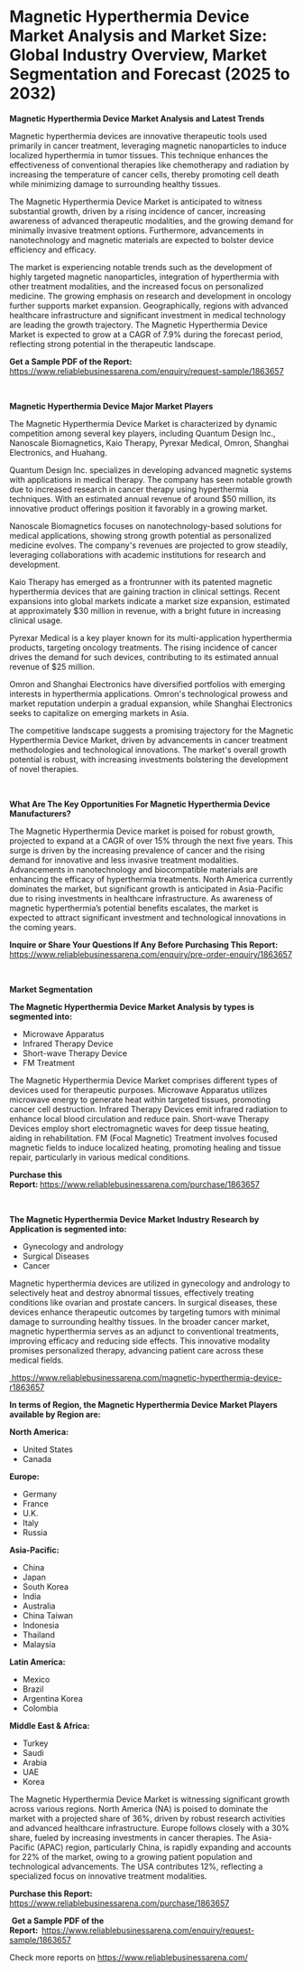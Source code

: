 <p><h1>Magnetic Hyperthermia Device Market Analysis and Market Size: Global Industry Overview, Market Segmentation and Forecast (2025 to 2032)</h1></p><p><strong>Magnetic Hyperthermia Device Market Analysis and Latest Trends</strong></p>
<p><p>Magnetic hyperthermia devices are innovative therapeutic tools used primarily in cancer treatment, leveraging magnetic nanoparticles to induce localized hyperthermia in tumor tissues. This technique enhances the effectiveness of conventional therapies like chemotherapy and radiation by increasing the temperature of cancer cells, thereby promoting cell death while minimizing damage to surrounding healthy tissues.</p><p>The Magnetic Hyperthermia Device Market is anticipated to witness substantial growth, driven by a rising incidence of cancer, increasing awareness of advanced therapeutic modalities, and the growing demand for minimally invasive treatment options. Furthermore, advancements in nanotechnology and magnetic materials are expected to bolster device efficiency and efficacy. </p><p>The market is experiencing notable trends such as the development of highly targeted magnetic nanoparticles, integration of hyperthermia with other treatment modalities, and the increased focus on personalized medicine. The growing emphasis on research and development in oncology further supports market expansion. Geographically, regions with advanced healthcare infrastructure and significant investment in medical technology are leading the growth trajectory. The Magnetic Hyperthermia Device Market is expected to grow at a CAGR of 7.9% during the forecast period, reflecting strong potential in the therapeutic landscape.</p></p>
<p><strong>Get a Sample PDF of the Report:&nbsp;</strong> <a href="https://www.reliablebusinessarena.com/enquiry/request-sample/1863657?utm_campaign=2460&utm_medium=2&utm_source=Github&utm_content=ia&utm_term=04032025&utm_id=magnetic-hyperthermia-device">https://www.reliablebusinessarena.com/enquiry/request-sample/1863657</a></p>
<p>&nbsp;</p>
<p><strong>Magnetic Hyperthermia Device Major Market Players</strong></p>
<p><p>The Magnetic Hyperthermia Device Market is characterized by dynamic competition among several key players, including Quantum Design Inc., Nanoscale Biomagnetics, Kaio Therapy, Pyrexar Medical, Omron, Shanghai Electronics, and Huahang.</p><p>Quantum Design Inc. specializes in developing advanced magnetic systems with applications in medical therapy. The company has seen notable growth due to increased research in cancer therapy using hyperthermia techniques. With an estimated annual revenue of around $50 million, its innovative product offerings position it favorably in a growing market.</p><p>Nanoscale Biomagnetics focuses on nanotechnology-based solutions for medical applications, showing strong growth potential as personalized medicine evolves. The company's revenues are projected to grow steadily, leveraging collaborations with academic institutions for research and development.</p><p>Kaio Therapy has emerged as a frontrunner with its patented magnetic hyperthermia devices that are gaining traction in clinical settings. Recent expansions into global markets indicate a market size expansion, estimated at approximately $30 million in revenue, with a bright future in increasing clinical usage.</p><p>Pyrexar Medical is a key player known for its multi-application hyperthermia products, targeting oncology treatments. The rising incidence of cancer drives the demand for such devices, contributing to its estimated annual revenue of $25 million.</p><p>Omron and Shanghai Electronics have diversified portfolios with emerging interests in hyperthermia applications. Omron's technological prowess and market reputation underpin a gradual expansion, while Shanghai Electronics seeks to capitalize on emerging markets in Asia.</p><p>The competitive landscape suggests a promising trajectory for the Magnetic Hyperthermia Device Market, driven by advancements in cancer treatment methodologies and technological innovations. The market's overall growth potential is robust, with increasing investments bolstering the development of novel therapies.</p></p>
<p>&nbsp;</p>
<p><strong>What Are The Key Opportunities For Magnetic Hyperthermia Device Manufacturers?</strong></p>
<p><p>The Magnetic Hyperthermia Device market is poised for robust growth, projected to expand at a CAGR of over 15% through the next five years. This surge is driven by the increasing prevalence of cancer and the rising demand for innovative and less invasive treatment modalities. Advancements in nanotechnology and biocompatible materials are enhancing the efficacy of hyperthermia treatments. North America currently dominates the market, but significant growth is anticipated in Asia-Pacific due to rising investments in healthcare infrastructure. As awareness of magnetic hyperthermia’s potential benefits escalates, the market is expected to attract significant investment and technological innovations in the coming years.</p></p>
<p><strong>Inquire or Share Your Questions If Any Before Purchasing This Report:</strong> <a href="https://www.reliablebusinessarena.com/enquiry/pre-order-enquiry/1863657?utm_campaign=2460&utm_medium=2&utm_source=Github&utm_content=ia&utm_term=04032025&utm_id=magnetic-hyperthermia-device">https://www.reliablebusinessarena.com/enquiry/pre-order-enquiry/1863657</a></p>
<p>&nbsp;</p>
<p><strong>Market Segmentation</strong></p>
<p><strong>The Magnetic Hyperthermia Device Market Analysis by types is segmented into:</strong></p>
<p><ul><li>Microwave Apparatus</li><li>Infrared Therapy Device</li><li>Short-wave Therapy Device</li><li>FM Treatment</li></ul></p>
<p><p>The Magnetic Hyperthermia Device Market comprises different types of devices used for therapeutic purposes. Microwave Apparatus utilizes microwave energy to generate heat within targeted tissues, promoting cancer cell destruction. Infrared Therapy Devices emit infrared radiation to enhance local blood circulation and reduce pain. Short-wave Therapy Devices employ short electromagnetic waves for deep tissue heating, aiding in rehabilitation. FM (Focal Magnetic) Treatment involves focused magnetic fields to induce localized heating, promoting healing and tissue repair, particularly in various medical conditions.</p></p>
<p><strong>Purchase this Report:&nbsp;</strong><a href="https://www.reliablebusinessarena.com/purchase/1863657?utm_campaign=2460&utm_medium=2&utm_source=Github&utm_content=ia&utm_term=04032025&utm_id=magnetic-hyperthermia-device">https://www.reliablebusinessarena.com/purchase/1863657</a></p>
<p>&nbsp;</p>
<p><strong>The Magnetic Hyperthermia Device Market Industry Research by Application is segmented into:</strong></p>
<p><ul><li>Gynecology and andrology</li><li>Surgical Diseases</li><li>Cancer</li></ul></p>
<p><p>Magnetic hyperthermia devices are utilized in gynecology and andrology to selectively heat and destroy abnormal tissues, effectively treating conditions like ovarian and prostate cancers. In surgical diseases, these devices enhance therapeutic outcomes by targeting tumors with minimal damage to surrounding healthy tissues. In the broader cancer market, magnetic hyperthermia serves as an adjunct to conventional treatments, improving efficacy and reducing side effects. This innovative modality promises personalized therapy, advancing patient care across these medical fields.</p></p>
<p><a href="https://www.reliablebusinessarena.com/magnetic-hyperthermia-device-r1863657?utm_campaign=2460&utm_medium=2&utm_source=Github&utm_content=ia&utm_term=04032025&utm_id=magnetic-hyperthermia-device">&nbsp;https://www.reliablebusinessarena.com/magnetic-hyperthermia-device-r1863657</a></p>
<p><strong>In terms of Region, the Magnetic Hyperthermia Device Market Players available by Region are:</strong></p>
<p>
    <p> <strong> North America: </strong>
        <ul>
            <li>United States</li>
            <li>Canada</li>
        </ul>
        </p> 
    <p> <strong> Europe: </strong>
        <ul>
            <li>Germany</li>
            <li>France</li>
            <li>U.K.</li>
            <li>Italy</li>
            <li>Russia</li>
        </ul>
        </p> 
    <p> <strong> Asia-Pacific: </strong>
        <ul>
            <li>China</li>
            <li>Japan</li>
            <li>South Korea</li>
            <li>India</li>
            <li>Australia</li>
            <li>China Taiwan</li>
            <li>Indonesia</li>
            <li>Thailand</li>
            <li>Malaysia</li>
        </ul>
        </p> 
    <p> <strong> Latin America: </strong>
        <ul>
            <li>Mexico</li>
            <li>Brazil</li>
            <li>Argentina Korea</li>
            <li>Colombia</li>
        </ul>
        </p> 
    <p> <strong> Middle East & Africa: </strong>
        <ul>
            <li>Turkey</li>
            <li>Saudi</li>
            <li>Arabia</li>
            <li>UAE</li>
            <li>Korea</li>
        </ul>
    </p>
    </p>
<p><p>The Magnetic Hyperthermia Device Market is witnessing significant growth across various regions. North America (NA) is poised to dominate the market with a projected share of 36%, driven by robust research activities and advanced healthcare infrastructure. Europe follows closely with a 30% share, fueled by increasing investments in cancer therapies. The Asia-Pacific (APAC) region, particularly China, is rapidly expanding and accounts for 22% of the market, owing to a growing patient population and technological advancements. The USA contributes 12%, reflecting a specialized focus on innovative treatment modalities.</p></p>
<p><strong>Purchase this Report: </strong><a href="https://www.reliablebusinessarena.com/purchase/1863657?utm_campaign=2460&utm_medium=2&utm_source=Github&utm_content=ia&utm_term=04032025&utm_id=magnetic-hyperthermia-device">https://www.reliablebusinessarena.com/purchase/1863657</a></p>
<p>&nbsp;<strong>Get a Sample PDF of the Report:&nbsp;&nbsp;</strong><a href="https://www.reliablebusinessarena.com/enquiry/request-sample/1863657?utm_campaign=2460&utm_medium=2&utm_source=Github&utm_content=ia&utm_term=04032025&utm_id=magnetic-hyperthermia-device">https://www.reliablebusinessarena.com/enquiry/request-sample/1863657</a></p>
<p><strong></strong></p>
<p>Check more reports on <a href="https://www.reliablebusinessarena.com/?utm_campaign=2460&utm_medium=2&utm_source=Github&utm_content=ia&utm_term=04032025&utm_id=magnetic-hyperthermia-device">https://www.reliablebusinessarena.com/</a></p>